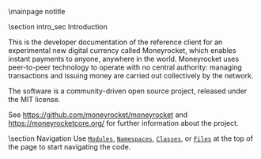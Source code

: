 \mainpage notitle

\section intro_sec Introduction

This is the developer documentation of the reference client for an experimental new digital currency called Moneyrocket,
which enables instant payments to anyone, anywhere in the world. Moneyrocket uses peer-to-peer technology to operate
with no central authority: managing transactions and issuing money are carried out collectively by the network.

The software is a community-driven open source project, released under the MIT license.

See https://github.com/moneyrocket/moneyrocket and https://moneyrocketcore.org/ for further information about the project.

\section Navigation
Use <a href="modules.html"><code>Modules</code></a>, <a href="namespaces.html"><code>Namespaces</code></a>, <a href="classes.html"><code>Classes</code></a>, or <a href="files.html"><code>Files</code></a> at the top of the page to start navigating the code.

